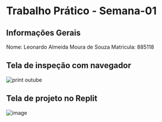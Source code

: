 # Trabalho Prático - Semana-01

## Informações Gerais
Nome: Leonardo Almeida Moura de Souza
Matricula: 885118

## Tela de inspeção com navegador
![print outube](https://github.com/user-attachments/assets/9bf4da79-bbbb-4a5f-bf8c-bb7c544a7ae7)


## Tela de projeto no Replit

![image](https://github.com/user-attachments/assets/4c54eba1-e363-4e55-9e8b-feafe505d020)


